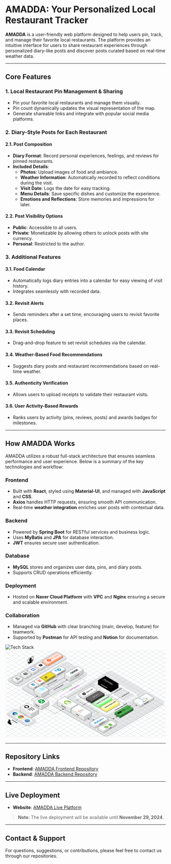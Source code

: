 # AMADDA: Your Personalized Local Restaurant Tracker

**AMADDA** is a user-friendly web platform designed to help users pin, track, and manage their favorite local restaurants. The platform provides an intuitive interface for users to share restaurant experiences through personalized diary-like posts and discover posts curated based on real-time weather data.

---

## **Core Features**

### 1. **Local Restaurant Pin Management & Sharing**
- Pin your favorite local restaurants and manage them visually.
- Pin count dynamically updates the visual representation of the map.
- Generate shareable links and integrate with popular social media platforms.

### 2. **Diary-Style Posts for Each Restaurant**
#### 2.1. **Post Composition**
- **Diary Format**: Record personal experiences, feelings, and reviews for pinned restaurants.
- **Included Details**:
  - **Photos**: Upload images of food and ambiance.
  - **Weather Information**: Automatically recorded to reflect conditions during the visit.
  - **Visit Date**: Logs the date for easy tracking.
  - **Menu Details**: Save specific dishes and customize the experience.
  - **Emotions and Reflections**: Store memories and impressions for later.

#### 2.2. **Post Visibility Options**
- **Public**: Accessible to all users.
- **Private**: Monetizable by allowing others to unlock posts with site currency.
- **Personal**: Restricted to the author.

### 3. **Additional Features**
#### 3.1. **Food Calendar**
- Automatically logs diary entries into a calendar for easy viewing of visit history.
- Integrates seamlessly with recorded data.

#### 3.2. **Revisit Alerts**
- Sends reminders after a set time, encouraging users to revisit favorite places.

#### 3.3. **Revisit Scheduling**
- Drag-and-drop feature to set revisit schedules via the calendar.

#### 3.4. **Weather-Based Food Recommendations**
- Suggests diary posts and restaurant recommendations based on real-time weather.

#### 3.5. **Authenticity Verification**
- Allows users to upload receipts to validate their restaurant visits.

#### 3.6. **User Activity-Based Rewards**
- Ranks users by activity (pins, reviews, posts) and awards badges for milestones.

---

## **How AMADDA Works**

AMADDA utilizes a robust full-stack architecture that ensures seamless performance and user experience. Below is a summary of the key technologies and workflow:

### **Frontend**
- Built with **React**, styled using **Material-UI**, and managed with **JavaScript** and **CSS**.
- **Axios** handles HTTP requests, ensuring smooth API communication.
- Real-time **weather integration** enriches user posts with contextual data.

### **Backend**
- Powered by **Spring Boot** for RESTful services and business logic.
- Uses **MyBatis** and **JPA** for database interaction.
- **JWT** ensures secure user authentication.

### **Database**
- **MySQL** stores and organizes user data, pins, and diary posts.
- Supports CRUD operations efficiently.

### **Deployment**
- Hosted on **Naver Cloud Platform** with **VPC** and **Nginx** ensuring a secure and scalable environment.

### **Collaboration**
- Managed via **GitHub** with clear branching (main, develop, feature) for teamwork.
- Supported by **Postman** for API testing and **Notion** for documentation.

![Tech Stack](./images/AMADDA_기술스텍.png)
![System Architecture](./images/AMADDA_System_Architecture.png)

---

## **Repository Links**

- **Frontend**: [AMADDA Frontend Repository](https://github.com/JuniorSubSub-s/AMADDA-PROJECT/tree/main)
- **Backend**: [AMADDA Backend Repository](https://github.com/JuniorSubSub-s/AMADDA-PROJECT-BACK)

---

## **Live Deployment**

- **Website**: [AMADDA Live Platform](https://amadda.kr/amadda)

> **Note**: The live deployment will be available until **November 29, 2024**.

---

## **Contact & Support**
For questions, suggestions, or contributions, please feel free to contact us through our repositories.
